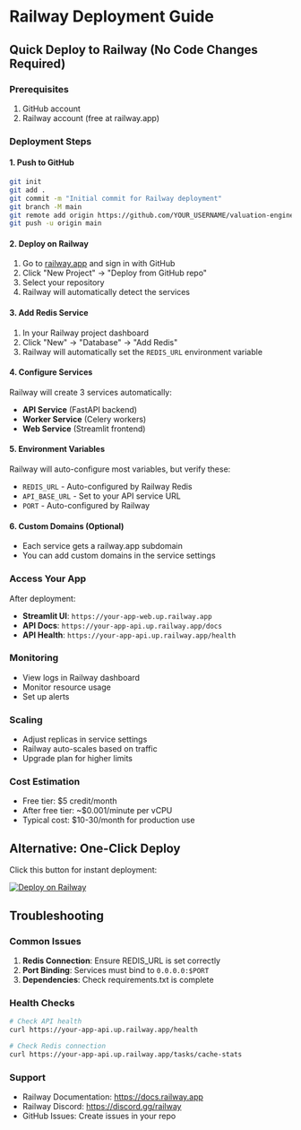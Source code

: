 # Railway Deployment Guide

## Quick Deploy to Railway (No Code Changes Required)

### Prerequisites
1. GitHub account
2. Railway account (free at railway.app)

### Deployment Steps

#### 1. Push to GitHub
```bash
git init
git add .
git commit -m "Initial commit for Railway deployment"
git branch -M main
git remote add origin https://github.com/YOUR_USERNAME/valuation-engine.git
git push -u origin main
```

#### 2. Deploy on Railway

1. Go to [railway.app](https://railway.app) and sign in with GitHub
2. Click "New Project" → "Deploy from GitHub repo"
3. Select your repository
4. Railway will automatically detect the services

#### 3. Add Redis Service
1. In your Railway project dashboard
2. Click "New" → "Database" → "Add Redis"
3. Railway will automatically set the `REDIS_URL` environment variable

#### 4. Configure Services

Railway will create 3 services automatically:
- **API Service** (FastAPI backend)
- **Worker Service** (Celery workers) 
- **Web Service** (Streamlit frontend)

#### 5. Environment Variables

Railway will auto-configure most variables, but verify these:
- `REDIS_URL` - Auto-configured by Railway Redis
- `API_BASE_URL` - Set to your API service URL
- `PORT` - Auto-configured by Railway

#### 6. Custom Domains (Optional)
- Each service gets a railway.app subdomain
- You can add custom domains in the service settings

### Access Your App
After deployment:
- **Streamlit UI**: `https://your-app-web.up.railway.app`
- **API Docs**: `https://your-app-api.up.railway.app/docs`
- **API Health**: `https://your-app-api.up.railway.app/health`

### Monitoring
- View logs in Railway dashboard
- Monitor resource usage
- Set up alerts

### Scaling
- Adjust replicas in service settings
- Railway auto-scales based on traffic
- Upgrade plan for higher limits

### Cost Estimation
- Free tier: $5 credit/month
- After free tier: ~$0.001/minute per vCPU
- Typical cost: $10-30/month for production use

## Alternative: One-Click Deploy

Click this button for instant deployment:

[![Deploy on Railway](https://railway.app/button.svg)](https://railway.app/new/template/YOUR_TEMPLATE_ID)

## Troubleshooting

### Common Issues
1. **Redis Connection**: Ensure REDIS_URL is set correctly
2. **Port Binding**: Services must bind to `0.0.0.0:$PORT`
3. **Dependencies**: Check requirements.txt is complete

### Health Checks
```bash
# Check API health
curl https://your-app-api.up.railway.app/health

# Check Redis connection
curl https://your-app-api.up.railway.app/tasks/cache-stats
```

### Support
- Railway Documentation: https://docs.railway.app
- Railway Discord: https://discord.gg/railway
- GitHub Issues: Create issues in your repo